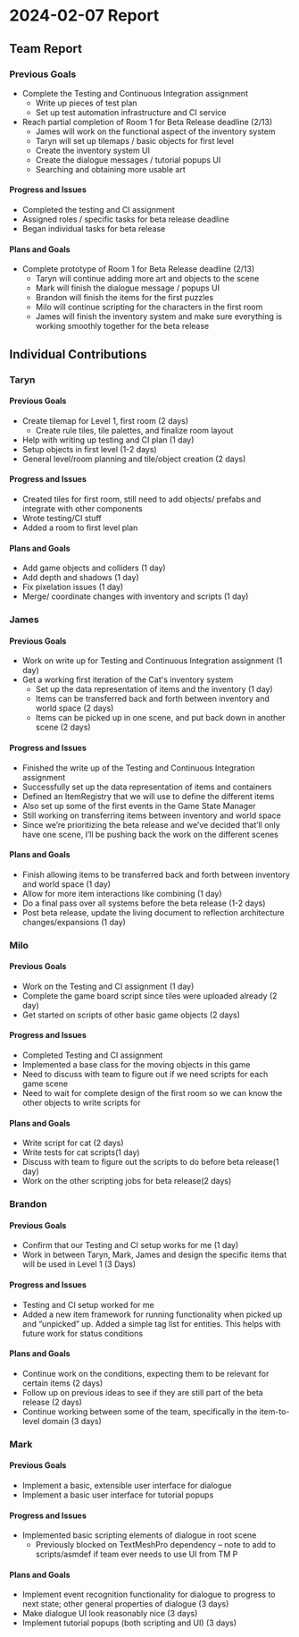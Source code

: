 # 2024-02-07 Report

## Team Report

### Previous Goals

- Complete the Testing and Continuous Integration assignment
  - Write up pieces of test plan
  - Set up test automation infrastructure and CI service
- Reach partial completion of Room 1 for Beta Release deadline (2/13)
  - James will work on the functional aspect of the inventory system
  - Taryn will set up tilemaps / basic objects for first level
  - Create the inventory system UI
  - Create the dialogue messages / tutorial popups UI
  - Searching and obtaining more usable art


#### Progress and Issues

- Completed the testing and CI assignment
- Assigned roles / specific tasks for beta release deadline
- Began individual tasks for beta release


#### Plans and Goals

- Complete prototype of Room 1 for Beta Release deadline (2/13)
  - Taryn will continue adding more art and objects to the scene
  - Mark will finish the dialogue message / popups UI
  - Brandon will finish the items for the first puzzles
  - Milo will continue scripting for the characters in the first room
  - James will finish the inventory system and make sure everything is working smoothly together for the beta release


## Individual Contributions

### Taryn

#### Previous Goals

- Create tilemap for Level 1, first room (2 days)
  - Create rule tiles, tile palettes, and finalize room layout
- Help with writing up testing and CI plan (1 day)
- Setup objects in first level (1-2 days)
- General level/room planning and tile/object creation (2 days)


#### Progress and Issues

- Created tiles for first room, still need to add objects/ prefabs and integrate with other components
- Wrote testing/CI stuff
- Added a room to first level plan


#### Plans and Goals

- Add game objects and colliders (1 day)
- Add depth and shadows (1 day)
- Fix pixelation issues (1 day)
- Merge/ coordinate changes with inventory and scripts (1 day)


### James

#### Previous Goals

- Work on write up for Testing and Continuous Integration assignment (1 day)
- Get a working first iteration of the Cat's inventory system
  - Set up the data representation of items and the inventory (1 day)
  - Items can be transferred back and forth between inventory and world space (2 days)
  - Items can be picked up in one scene, and put back down in another scene (2 days)


#### Progress and Issues

- Finished the write up of the Testing and Continuous Integration assignment 
- Successfully set up the data representation of items and containers
- Defined an ItemRegistry that we will use to define the different items
- Also set up some of the first events in the Game State Manager
- Still working on transferring items between inventory and world space
- Since we’re prioritizing the beta release and we’ve decided that’ll only have one scene, I’ll be pushing back the work on the different scenes


#### Plans and Goals

- Finish allowing items to be transferred back and forth between inventory and world space (1 day)
- Allow for more item interactions like combining (1 day)
- Do a final pass over all systems before the beta release (1-2 days)
- Post beta release, update the living document to reflection architecture changes/expansions (1 day)


### Milo

#### Previous Goals

- Work on the Testing and CI assignment (1 day)
- Complete the game board script since tiles were uploaded already (2 day)
- Get started on scripts of other basic game objects (2 days)


#### Progress and Issues

- Completed Testing and CI assignment
- Implemented a base class for the moving objects in this game
- Need to discuss with team to figure out if we need scripts for each game scene
- Need to wait for complete design of the first room so we can know the other objects to write scripts for


#### Plans and Goals

- Write script for cat (2 days)
- Write tests for cat scripts(1 day)
- Discuss with team to figure out the scripts to do before beta release(1 day)
- Work on the other scripting jobs for beta release(2 days)


### Brandon

#### Previous Goals

- Confirm that our Testing and CI setup works for me (1 day)
- Work in between Taryn, Mark, James and design the specific items that will be used in Level 1 (3 Days)


#### Progress and Issues

- Testing and CI setup worked for me
- Added a new item framework for running functionality when picked up and “unpicked” up. Added a simple tag list for entities. This helps with future work for status conditions


#### Plans and Goals

- Continue work on the conditions, expecting them to be relevant for certain items (2 days)
- Follow up on previous ideas to see if they are still part of the beta release (2 days)
- Continue working between some of the team, specifically in the item-to-level domain (3 days)



### Mark

#### Previous Goals

- Implement a basic, extensible user interface for dialogue
- Implement a basic user interface for tutorial popups


#### Progress and Issues

- Implemented basic scripting elements of dialogue in root scene
  - Previously blocked on TextMeshPro dependency – note to add to scripts/asmdef if team ever needs to use UI from TM P


#### Plans and Goals

- Implement event recognition functionality for dialogue to progress to next state; other general properties of dialogue (3 days)
- Make dialogue UI look reasonably nice (3 days)
- Implement tutorial popups (both scripting and UI) (3 days)


